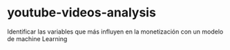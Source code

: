 # youtube-videos-analysis
Identificar las variables que más influyen en la monetización con un modelo de machine Learning
